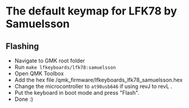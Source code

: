 # The default keymap for LFK78 by Samuelsson

## Flashing

* Navigate to GMK root folder
* Run `make lfkeyboards/lfk78:samuelsson`
* Open QMK Toolbox
* Add the hex file /qmk_firmware/lfkeyboards_lfk78_samuelsson.hex
* Change the microcontroller to `at90usb646` if using revJ to revL .
* Put the keyboard in boot mode and press "Flash".
* Done :)
